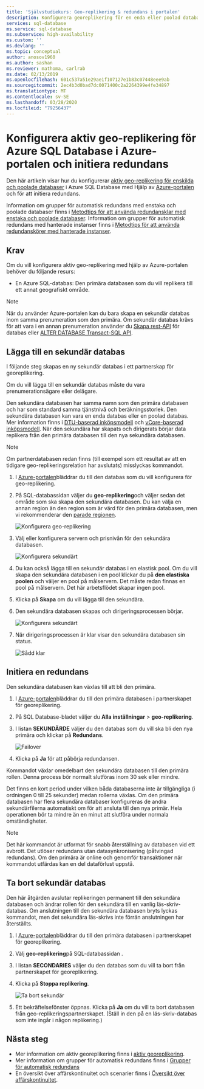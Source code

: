 ```yaml
---
title: 'Självstudiekurs: Geo-replikering & redundans i portalen'
description: Konfigurera georeplikering för en enda eller poolad databas i Azure SQL Database med Azure-portalen och initiera redundans.
services: sql-database
ms.service: sql-database
ms.subservice: high-availability
ms.custom: ''
ms.devlang: ''
ms.topic: conceptual
author: anosov1960
ms.author: sashan
ms.reviewer: mathoma, carlrab
ms.date: 02/13/2019
ms.openlocfilehash: 601c537a51e29ae1f107127e1b83c07448eee9ab
ms.sourcegitcommit: 2ec4b3d0bad7dc0071400c2a2264399e4fe34897
ms.translationtype: MT
ms.contentlocale: sv-SE
ms.lasthandoff: 03/28/2020
ms.locfileid: "79256437"
---
```

# <a name="configure-active-geo-replication-for-azure-sql-database-in-the-azure-portal-and-initiate-failover"></a>Konfigurera aktiv geo-replikering för Azure SQL Database i Azure-portalen och initiera redundans

Den här artikeln visar hur du konfigurerar [aktiv geo-replikering för enskilda och poolade databaser](sql-database-active-geo-replication.md#active-geo-replication-terminology-and-capabilities) i Azure SQL Database med Hjälp av [Azure-portalen](https://portal.azure.com) och för att initiera redundans.

Information om grupper för automatisk redundans med enstaka och poolade databaser finns i [Metodtips för att använda redundansklar med enstaka och poolade databaser](sql-database-auto-failover-group.md#best-practices-of-using-failover-groups-with-single-databases-and-elastic-pools). Information om grupper för automatisk redundans med hanterade instanser finns i [Metodtips för att använda redundanskörer med hanterade instanser](sql-database-auto-failover-group.md#best-practices-of-using-failover-groups-with-managed-instances).

## <a name="prerequisites"></a>Krav

Om du vill konfigurera aktiv geo-replikering med hjälp av Azure-portalen behöver du följande resurs:

* En Azure SQL-databas: Den primära databasen som du vill replikera till ett annat geografiskt område.

> [!Note]
> När du använder Azure-portalen kan du bara skapa en sekundär databas inom samma prenumeration som den primära. Om sekundär databas krävs för att vara i en annan prenumeration använder du [Skapa rest-API](https://docs.microsoft.com/rest/api/sql/databases/createorupdate) för databas eller [ALTER DATABASE Transact-SQL API](https://docs.microsoft.com/sql/t-sql/statements/alter-database-transact-sql).

## <a name="add-a-secondary-database"></a>Lägga till en sekundär databas

I följande steg skapas en ny sekundär databas i ett partnerskap för georeplikering.  

Om du vill lägga till en sekundär databas måste du vara prenumerationsägare eller delägare.

Den sekundära databasen har samma namn som den primära databasen och har som standard samma tjänstnivå och beräkningsstorlek. Den sekundära databasen kan vara en enda databas eller en poolad databas. Mer information finns i [DTU-baserad inköpsmodell](sql-database-service-tiers-dtu.md) och [vCore-baserad inköpsmodell](sql-database-service-tiers-vcore.md).
När den sekundära har skapats och dirigerats börjar data replikera från den primära databasen till den nya sekundära databasen.

> [!NOTE]
> Om partnerdatabasen redan finns (till exempel som ett resultat av att en tidigare geo-replikeringsrelation har avslutats) misslyckas kommandot.

1. I [Azure-portalen](https://portal.azure.com)bläddrar du till den databas som du vill konfigurera för geo-replikering.
2. På SQL-databassidan väljer du **geo-replikering**och väljer sedan det område som ska skapa den sekundära databasen. Du kan välja en annan region än den region som är värd för den primära databasen, men vi rekommenderar den [parade regionen](../best-practices-availability-paired-regions.md).

    ![Konfigurera geo-replikering](./media/sql-database-geo-replication-portal/configure-geo-replication.png)
3. Välj eller konfigurera servern och prisnivån för den sekundära databasen.

    ![Konfigurera sekundärt](./media/sql-database-geo-replication-portal/create-secondary.png)
4. Du kan också lägga till en sekundär databas i en elastisk pool. Om du vill skapa den sekundära databasen i en pool klickar du på **den elastiska poolen** och väljer en pool på målservern. Det måste redan finnas en pool på målservern. Det här arbetsflödet skapar ingen pool.
5. Klicka på **Skapa** om du vill lägga till den sekundära.
6. Den sekundära databasen skapas och dirigeringsprocessen börjar.

    ![Konfigurera sekundärt](./media/sql-database-geo-replication-portal/seeding0.png)
7. När dirigeringsprocessen är klar visar den sekundära databasen sin status.

    ![Sådd klar](./media/sql-database-geo-replication-portal/seeding-complete.png)

## <a name="initiate-a-failover"></a>Initiera en redundans

Den sekundära databasen kan växlas till att bli den primära.  

1. I [Azure-portalen](https://portal.azure.com)bläddrar du till den primära databasen i partnerskapet för georeplikering.
2. På SQL Database-bladet väljer du **Alla inställningar** > **geo-replikering**.
3. I listan **SEKUNDÄRDE** väljer du den databas som du vill ska bli den nya primära och klickar på **Redundans**.

    ![Failover](./media/sql-database-geo-replication-failover-portal/secondaries.png)
4. Klicka på **Ja** för att påbörja redundansen.

Kommandot växlar omedelbart den sekundära databasen till den primära rollen. Denna process bör normalt slutföras inom 30 sek eller mindre.

Det finns en kort period under vilken båda databaserna inte är tillgängliga (i ordningen 0 till 25 sekunder) medan rollerna växlas. Om den primära databasen har flera sekundära databaser konfigureras de andra sekundärfilerna automatiskt om för att ansluta till den nya primär. Hela operationen bör ta mindre än en minut att slutföra under normala omständigheter.

> [!NOTE]
> Det här kommandot är utformat för snabb återställning av databasen vid ett avbrott. Det utlöser redundans utan datasynkronisering (påtvingad redundans).  Om den primära är online och genomför transaktioner när kommandot utfärdas kan en del dataförlust uppstå.

## <a name="remove-secondary-database"></a>Ta bort sekundär databas

Den här åtgärden avslutar replikeringen permanent till den sekundära databasen och ändrar rollen för den sekundära till en vanlig läs-skriv-databas. Om anslutningen till den sekundära databasen bryts lyckas kommandot, men det sekundära läs-skrivs inte förrän anslutningen har återställts.  

1. I [Azure-portalen](https://portal.azure.com)bläddrar du till den primära databasen i partnerskapet för georeplikering.
2. Välj **geo-replikering**på SQL-databassidan .
3. I listan **SECONDARIES** väljer du den databas som du vill ta bort från partnerskapet för georeplikering.
4. Klicka på **Stoppa replikering**.

    ![Ta bort sekundär](./media/sql-database-geo-replication-portal/remove-secondary.png)
5. Ett bekräftelsefönster öppnas. Klicka på **Ja** om du vill ta bort databasen från geo-replikeringspartnerskapet. (Ställ in den på en läs-skriv-databas som inte ingår i någon replikering.)

## <a name="next-steps"></a>Nästa steg

* Mer information om aktiv georeplikering finns i [aktiv georeplikering](sql-database-active-geo-replication.md).
* Mer information om grupper för automatisk redundans finns i [Grupper för automatisk redundans](sql-database-auto-failover-group.md)
* En översikt över affärskontinuitet och scenarier finns i [Översikt över affärskontinuitet](sql-database-business-continuity.md).
